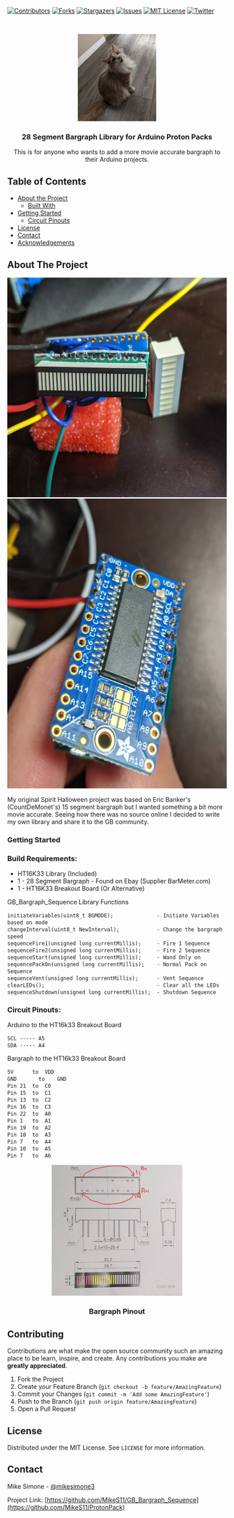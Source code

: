 [![Contributors][contributors-shield]][contributors-url]
[![Forks][forks-shield]][forks-url]
[![Stargazers][stars-shield]][stars-url]
[![Issues][issues-shield]][issues-url]
[![MIT License][license-shield]][license-url]
[![Twitter][Twitter-shield]][Twitter-url]



<!-- PROJECT LOGO -->
<br />
<p align="center">
  <a href="https://github.com/MikeS11/GB_Bargraph_Sequence">
    <img src="Images/MikeS11_Logo.jpg?raw=true" alt="Logo" width="180" height="200">
  </a>

  <h3 align="center">28 Segment Bargraph Library for Arduino Proton Packs</h3>

  <p align="center">
  This is for anyone who wants to add a more movie accurate bargraph to their Arduino projects.  

<!-- TABLE OF CONTENTS -->
## Table of Contents

* [About the Project](#about-the-project)
  * [Built With](#Build-Requirements)
* [Getting Started](#getting-started)
  * [Circuit Pinouts](#circuit-pinouts)  
* [License](#license)
* [Contact](#contact)
* [Acknowledgements](#acknowledgements)

<!-- ABOUT THE PROJECT -->
## About The Project

<p align="center">
<img src="Images/28SegBarGraph.png?raw=true" alt="Prototype" width="597" height="504"><img src="Images/HT16k33.png?raw=true" alt="Prototype" width="623" height="665"></p>
My original Spirit Halloween project was based on Eric Banker's (CountDeMonet's) 15 segment bargraph but I wanted something a bit more movie accurate. Seeing how there was no source online I decided to write my own library and share it to the GB community.

### Getting Started

### Build Requirements:

* []() HT16K33 Library (Included)
* []() 1 - 28 Segment Bargraph - Found on Ebay (Supplier BarMeter.com) 
* []() 1 - HT16K33 Breakout Board (Or Alternative)

GB_Bargraph_Sequence Library Functions

    initiateVariables(uint8_t BGMODE);              - Initiate Variables based on mode
    changeInterval(uint8_t NewInterval);            - Change the bargraph speed 
    sequenceFire1(unsigned long currentMillis);     - Fire 1 Sequence
    sequenceFire2(unsigned long currentMillis);     - Fire 2 Sequence
    sequenceStart(unsigned long currentMillis);     - Wand Only on
    sequencePackOn(unsigned long currentMillis);    - Normal Pack on Sequence
    sequenceVent(unsigned long currentMillis);      - Vent Sequence
    clearLEDs();                                    - Clear all the LEDs
    sequenceShutdown(unsigned long currentMillis);  - Shutdown Sequence



### Circuit Pinouts:

Arduino to the HT16k33 Breakout Board  

    SCL ----- A5
    SDA ----- A4
    
Bargraph to the HT16k33 Breakout Board  

    5V 	    to 	VDD
    GND 	  to 	GND
    Pin 21	to 	C0
    Pin 15 	to 	C1
    Pin 13 	to 	C2
    Pin 16 	to 	C3
    Pin 22 	to	A0
    Pin 1 	to	A1
    Pin 19 	to	A2
    Pin 18 	to	A3
    Pin 7 	to	A4
    Pin 10 	to	A5
    Pin 7 	to	A6    
    

<p align="center">
<img src="Images/BarGraph_Pinout.png?raw=true" alt="Prototype" width="300" height="300"></p>

<h3 align="center">Bargraph Pinout</h3>


## Contributing

Contributions are what make the open source community such an amazing place to be learn, inspire, and create. Any contributions you make are **greatly appreciated**.

1. Fork the Project
2. Create your Feature Branch (`git checkout -b feature/AmazingFeature`)
3. Commit your Changes (`git commit -m 'Add some AmazingFeature'`)
4. Push to the Branch (`git push origin feature/AmazingFeature`)
5. Open a Pull Request


<!-- LICENSE -->
## License

Distributed under the MIT License. See `LICENSE` for more information.

<!-- CONTACT -->
## Contact

Mike Simone - [@mikesimone3](https://twitter.com/mikesimone3) 

Project Link: [https://github.com/MikeS11/GB_Bargraph_Sequence](https://github.com/MikeS11/ProtonPack)

<!-- MARKDOWN LINKS & IMAGES -->
<!-- https://www.markdownguide.org/basic-syntax/#reference-style-links -->
[contributors-shield]: https://img.shields.io/github/contributors/MikeS11/GB_Bargraph_Sequence.svg?style=flat-square
[contributors-url]: https://github.com/MikeS11/GB_Bargraph_Sequence/graphs/contributors
[forks-shield]: https://img.shields.io/github/forks/MikeS11/GB_Bargraph_Sequence.svg?style=flat-square
[forks-url]: https://github.com/MikeS11/GB_Bargraph_Sequence/network/members
[stars-shield]: https://img.shields.io/github/stars/MikeS11/GB_Bargraph_Sequence.svg?style=flat-square
[stars-url]: https://github.com/MikeS11/GB_Bargraph_Sequence/stargazers
[issues-shield]: https://img.shields.io/github/issues/MikeS11/GB_Bargraph_Sequence.svg?style=flat-square
[issues-url]: https://github.com/MikeS11/GB_Bargraph_Sequence/issues
[license-shield]: https://img.shields.io/github/license/MikeS11/GB_Bargraph_Sequence.svg?style=flat-square
[license-url]: https://github.com/MikeS11/GB_Bargraph_Sequence/blob/master/LICENSE.txt
[twitter-shield]: https://img.shields.io/badge/-Twitter-black.svg?style=flat-square&logo=Twitter&colorB=555
[twitter-url]: https://Twitter.com/mikesimone3
[product-screenshot]: images/screenshot.png

